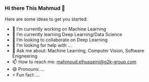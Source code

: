 ### Hi there This Mahmud 👋


Here are some ideas to get you started:

- 🔭 I’m currently working on Machine Learning
- 🌱 I’m currently learning Deep Learning/Data Science
- 👯 I’m looking to collaborate on Deep Learning
- 🤔 I’m looking for help with ...
- 💬 Ask me about: Machine Learning, Computer Vision, Software Enigneering 
- 📫 How to reach me: mahmoud.elhusseini@g2k-group.com
- 😄 Pronouns: ...
- ⚡ Fun fact: ...



